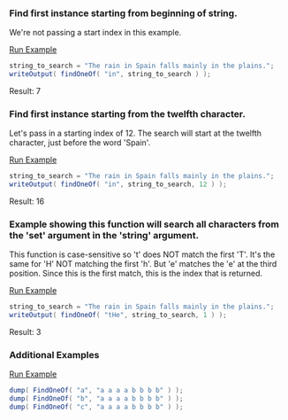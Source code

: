 ### Find first instance starting from beginning of string.

We're not passing a start index in this example.

<a href="https://try.boxlang.io/?code=eJxdjTEKgDAQBHtfsaRSED8gviGF9hI00YN4htyJ%2BHtjK2wxOyysaCbeZj1n8S4vOwaYaffIjhglY%2FoguBgFR8H4fFbLIsVSpTN9dWdSby9Nl9YIxKtlb0MNQ2xayP%2BhQdNXLxoZKWs%3D" target="_blank">Run Example</a>

```java
string_to_search = "The rain in Spain falls mainly in the plains.";
writeOutput( findOneOf( "in", string_to_search ) );

```

Result: 7

### Find first instance starting from the twelfth character.

Let's pass in a starting index of 12. The search will start at the twelfth character, just before the word 'Spain'.

<a href="https://try.boxlang.io/?code=eJwrLinKzEuPL8mPL05NLErOULBVUArJSFUoSszMUwCi4AIQIy0xJ6dYIRfIzKkEiZYAVRTkALnFekrWXOVFmSWp%2FqUlBaUlGgppmXkp%2Fnmp%2FmkaCkqZeUo6CsVoNugoGBopaCpoWnMBAMInKho%3D" target="_blank">Run Example</a>

```java
string_to_search = "The rain in Spain falls mainly in the plains.";
writeOutput( findOneOf( "in", string_to_search, 12 ) );

```

Result: 16

### Example showing this function will search all characters from the 'set' argument in the 'string' argument.

This function is case-sensitive so 't' does NOT match the first 'T'. It's the same for 'H' NOT matching the first 'h'. But 'e' matches the 'e' at the third position.
Since this is the first match, this is the index that is returned.

<a href="https://try.boxlang.io/?code=eJxdjbEKgDAQQ3e%2FInRSEMFZ3N066C5Fr1qotfROxL%2B3rkKGl0cgLMmFbZZzZjJp2dFDTTshGReQM8YPrPGecWT0z2clL6LPlRvVFXdyQvqSeEkJ68KqA2lbQslAqgb%2FLmq0qFB1xQvBgioy" target="_blank">Run Example</a>

```java
string_to_search = "The rain in Spain falls mainly in the plains.";
writeOutput( findOneOf( "tHe", string_to_search, 1 ) );

```

Result: 3

### Additional Examples

<a href="https://try.boxlang.io/?code=eJxLKc0t0FBwy8xL8c9L9U%2FTUFBKVNIBEgoQmASBSgqaCprWXCkYipNIUZyMWzEApfYixg%3D%3D" target="_blank">Run Example</a>

```java
dump( FindOneOf( "a", "a a a a b b b b" ) );
dump( FindOneOf( "b", "a a a a b b b b" ) );
dump( FindOneOf( "c", "a a a a b b b b" ) );

```



